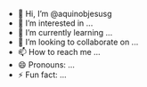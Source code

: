 - 👋 Hi, I’m @aquinobjesusg
- 👀 I’m interested in ...
- 🌱 I’m currently learning ...
- 💞️ I’m looking to collaborate on ...
- 📫 How to reach me ...
- 😄 Pronouns: ...
- ⚡ Fun fact: ...

<!---
aquinobjesusg/aquinobjesusg is a ✨ special ✨ repository because its `README.md` (this file) appears on your GitHub profile.
You can click the Preview link to take a look at your changes.
--->
